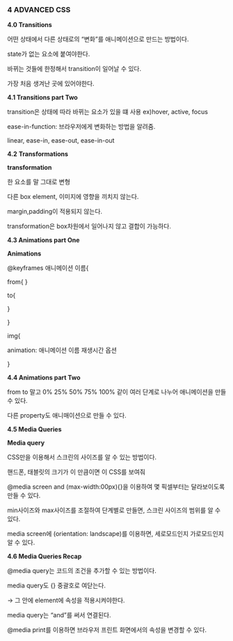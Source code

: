 ### 4 ADVANCED CSS

**4.0 Transitions**
        
어떤 상태에서 다른 상태로의 “변화”를 애니메이션으로 만드는 방법이다.
        
state가 없는 요소에 붙여야한다.
        
바뀌는 것들에 한정해서 transition이 일어날 수 있다.
        
가장 처음 생겨난 곳에 있어야한다.
        

****4.1 Transitions part Two****

transition은 상태에 따라 바뀌는 요소가 있을 떄 사용 ex)hover, active, focus

ease-in-function: 브라우저에게 변화하는 방법을 알려줌.

linear, ease-in, ease-out, ease-in-out

**4.2** ****Transformations****

**transformation**

한 요소를 말 그대로 변형

다른 box element, 이미지에 영향을 끼치지 않는다.

margin,padding이 적용되지 않는다.

transformation은 box차원에서 일어나지 않고 결합이 가능하다.

****4.3 Animations part One****

**Animations**

@keyframes 애니메이션 이름{

from{
}

to{

}

}

img{

animation: 애니메이션 이름 재생시간 옵션

}

****4.4 Animations part Two****

from to 말고 0% 25% 50% 75%  100% 같이 여러 단계로 나누어 애니메이션을 만들 수 있다.

다른 property도 애니매이션으로 만들 수 있다.

****4.5 Media Queries****

**Media query**

 CSS만을 이용해서 스크린의 사이즈를 알 수 있는 방법이다.

핸드폰, 태블릿의 크기가 이 만큼이면 이 CSS를 보여줘

@media screen and (max-width:00px){}을 이용하여 몇 픽셀부터는 달라보이도록 만들 수 있다.

min사이즈와 max사이즈를 조절하여 단계별로 만들면, 스크린 사이즈의 범위를 알 수 있다.

media screen에 (orientation: landscape)를 이용하면, 세로모드인지 가로모드인지 알 수 있다.

****4.6 Media Queries Recap****

@media query는 코드의 조건을 추가할 수 있는 방법이다.

media query도 {} 중괄호로 여닫는다.

→ 그 안에 element에 속성을 적용시켜야한다.

media query는 “and”를 써서 연결된다.

@media print를 이용하면 브라우저 프린트 화면에서의 속성을 변경할 수 있다.
